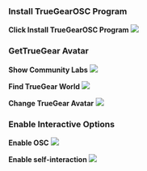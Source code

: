 ### Install TrueGearOSC Program

**Click Install TrueGearOSC Program**
![](https://truegear.s3.bitiful.net/VRChat/img1.png)

### GetTrueGear Avatar

**Show Community Labs**
![](https://truegear.s3.bitiful.net/VRChat/1.gif)

**Find TrueGear World**
![](https://truegear.s3.bitiful.net/VRChat/2.gif)

**Change TrueGear Avatar**
![](https://truegear.s3.bitiful.net/VRChat/3.gif)

### Enable Interactive Options

**Enable OSC**
![](https://truegear.s3.bitiful.net/VRChat/4.gif)

**Enable self-interaction**
![](https://truegear.s3.bitiful.net/VRChat/5.gif)
